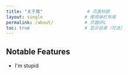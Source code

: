 ```yaml
---
title: "关于我"                 # 页面标题
layout: single                # 使用单栏布局
permalink: /about/            # 页面URL
toc: true                     # 显示目录（可选）
---
```



## Notable Features
 - I'm stupid

